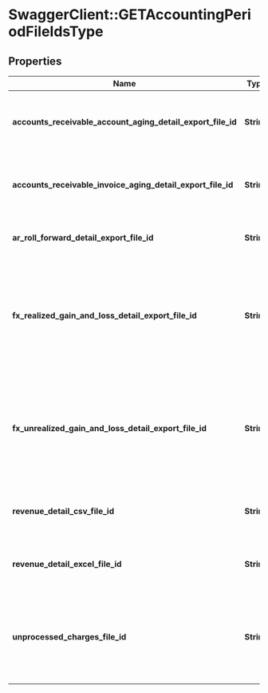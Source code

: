 # SwaggerClient::GETAccountingPeriodFileIdsType

## Properties
Name | Type | Description | Notes
------------ | ------------- | ------------- | -------------
**accounts_receivable_account_aging_detail_export_file_id** | **String** | File ID of the [Accounts Receivable Aging Account Detail](https://knowledgecenter.zuora.com/CC_Finance/A_Z-Finance/E_Accounting_Periods/F_View_Accounting_Period_Balances/Accounts_Receivable_Aging#Invoice_Aging_Details) report.  | [optional] 
**accounts_receivable_invoice_aging_detail_export_file_id** | **String** | File ID of the [Accounts Receivable Aging Invoice Detail](https://knowledgecenter.zuora.com/CC_Finance/A_Z-Finance/E_Accounting_Periods/F_View_Accounting_Period_Balances/Accounts_Receivable_Aging#Account_Aging_Details) report.  | [optional] 
**ar_roll_forward_detail_export_file_id** | **String** | File ID of the [Accounts Receivable Detail](https://knowledgecenter.zuora.com/CC_Finance/A_Z-Finance/E_Accounting_Periods/F_View_Accounting_Period_Balances/Accounts_Receivable#Accounts_Receivable_Detail_Report) report.  | [optional] 
**fx_realized_gain_and_loss_detail_export_file_id** | **String** | File ID of the [Realized Gain and Loss Detail](https://knowledgecenter.zuora.com/CC_Finance/A_Z-Finance/E_Accounting_Periods/F_View_Accounting_Period_Balances/Foreign_Currency_Gains_and_Losses#Realized_Gain.2FLoss_Detail_Report) report.  Returned only if you have [Foreign Currency Conversion](https://knowledgecenter.zuora.com/CC_Finance/Foreign_Currency_Conversion) enabled.  | [optional] 
**fx_unrealized_gain_and_loss_detail_export_file_id** | **String** | File ID of the [Unrealized Gain and Loss Detail](https://knowledgecenter.zuora.com/CC_Finance/A_Z-Finance/E_Accounting_Periods/F_View_Accounting_Period_Balances/Foreign_Currency_Gains_and_Losses#Unrealized_Gain.2FLoss_Detailed_Report) report.  Returned only if you have [Foreign Currency Conversion](https://knowledgecenter.zuora.com/CC_Finance/A_Z-Finance/E_Accounting_Periods/F_View_Accounting_Period_Balances/Foreign_Currency_Gains_and_Losses#Unrealized_Gain.2FLoss_Detailed_Report) enabled  | [optional] 
**revenue_detail_csv_file_id** | **String** | File ID of the [Revenue Detail](https://knowledgecenter.zuora.com/CC_Finance/Revenue_Recognition/X_Accounting_Period_Revenue_Detail) report in CSV format.  | [optional] 
**revenue_detail_excel_file_id** | **String** | File ID of the [Revenue Detail](https://knowledgecenter.zuora.com/CC_Finance/Revenue_Recognition/X_Accounting_Period_Revenue_Detail) report in XLSX format.  | [optional] 
**unprocessed_charges_file_id** | **String** | File ID of a report containing all [unprocessed charges](https://knowledgecenter.zuora.com/CC_Finance/A_Z-Finance/E_Accounting_Periods/G_Reconcile_transactions_before_closing_an_accounting_period#Optional:_Clear_unprocessed_charges) for the accounting period.  | [optional] 


